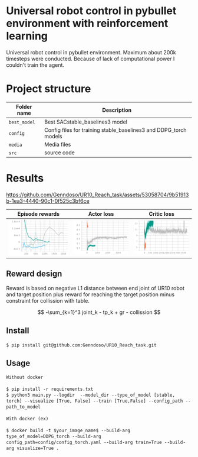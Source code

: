 # Universal robot control in pybullet environment with reinforcement learning
Universal robot control in pybullet environment. Maximum about 200k timesteps were conducted. Because of lack of computational power I couldn't train the agent.

# Project structure

|Folder name       |                     Description                                    |
|------------------|--------------------------------------------------------------------|
|`best_model`   |  Best SACstable_baselines3 model                                         |
|`config`            | Config files for training stable_baselines3 and DDPG_torch models                               |
|`media`          | Media files                |
|`src`          |  source code             |

# Results 



https://github.com/Genndoso/UR10_Reach_task/assets/53058704/9b51913b-1ea3-4440-90c1-0f525c3bf6ce



Episode rewards             |  Actor loss              | Critic loss
:-------------------------:|:-------------------------: | :-------------------------:
![](https://github.com/Genndoso/UR10_Reach_task/blob/main/Media/eval_mean_reward.png)  |  ![](https://github.com/Genndoso/UR10_Reach_task/blob/main/Media/Actor_loss.png) | ![](https://github.com/Genndoso/UR10_Reach_task/blob/main/Media/Critic_loss.png)


## Reward design
Reward is based on negative L1 distance between end joint of UR10 robot and target position plus reward for reaching the target position minus constraint for collission with table.

$$ -\sum_{k=1}^3  joint_k - tp_k   + gr - collission $$


## Install
```
$ pip install git@github.com:Genndoso/UR10_Reach_task.git 

```

## Usage
```
Without docker

$ pip install -r requirements.txt
$ python3 main.py --logdir  --model_dir --type_of_model [stable, torch] --visualize [True, False] --train [True,False] --config_path --path_to_model

With docker (ex)

$ docker build -t $your_image_name$ --build-arg type_of_model=DDPG_torch --build-arg config_path=config/config_torch.yaml --build-arg train=True --build-arg visualize=True .

